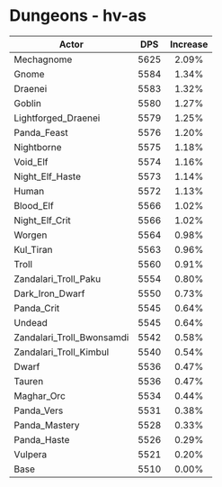 # Dungeons - hv-as
| Actor | DPS | Increase |
|---|:---:|:---:|
|Mechagnome|5625|2.09%|
|Gnome|5584|1.34%|
|Draenei|5583|1.32%|
|Goblin|5580|1.27%|
|Lightforged_Draenei|5579|1.25%|
|Panda_Feast|5576|1.20%|
|Nightborne|5575|1.18%|
|Void_Elf|5574|1.16%|
|Night_Elf_Haste|5573|1.14%|
|Human|5572|1.13%|
|Blood_Elf|5566|1.02%|
|Night_Elf_Crit|5566|1.02%|
|Worgen|5564|0.98%|
|Kul_Tiran|5563|0.96%|
|Troll|5560|0.91%|
|Zandalari_Troll_Paku|5554|0.80%|
|Dark_Iron_Dwarf|5550|0.73%|
|Panda_Crit|5545|0.64%|
|Undead|5545|0.64%|
|Zandalari_Troll_Bwonsamdi|5542|0.58%|
|Zandalari_Troll_Kimbul|5540|0.54%|
|Dwarf|5536|0.47%|
|Tauren|5536|0.47%|
|Maghar_Orc|5534|0.44%|
|Panda_Vers|5531|0.38%|
|Panda_Mastery|5528|0.33%|
|Panda_Haste|5526|0.29%|
|Vulpera|5521|0.20%|
|Base|5510|0.00%|
